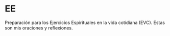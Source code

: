 # EE
Preparación para los Ejercicios Espirituales en la vida cotidiana (EVC). Estas son mis oraciones y reflexiones.
